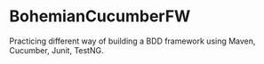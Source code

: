 # BohemianCucumberFW
Practicing different way of building a BDD framework using Maven, Cucumber, Junit, TestNG. 
